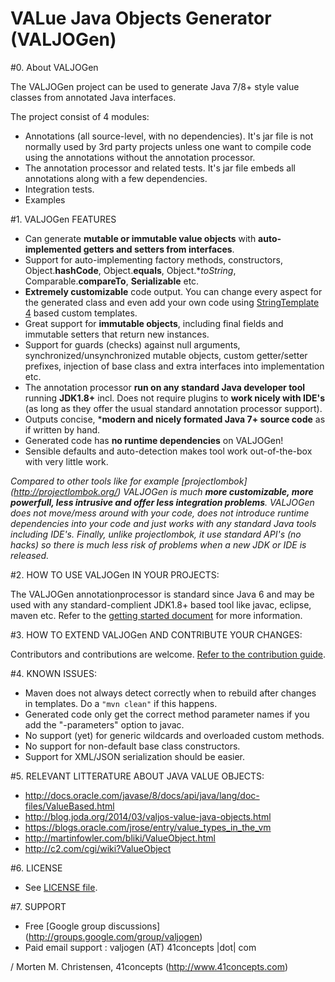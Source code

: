 VALue Java Objects Generator (VALJOGen)
=======================================

#0. About VALJOGen

The VALJOGen project can be used to generate Java 7/8+ style value classes from annotated Java interfaces.

The project consist of 4 modules:
- Annotations (all source-level, with no dependencies). It's jar file is not normally used by 3rd party projects unless one want to compile code using the annotations without the annotation processor.
- The annotation processor and related tests. It's jar file embeds all annotations along with a few dependencies.
- Integration tests.
- Examples

#1. VALJOGen FEATURES

+ Can generate **mutable or immutable value objects** with **auto-implemented getters and setters from interfaces**.
+ Support for auto-implementing factory methods, constructors, Object.**hashCode**, Object.**equals**, Object.**toString*, Comparable.**compareTo**, **Serializable** etc.
+ **Extremely customizable** code output. You can change every aspect for the generated class and even add your own code using [StringTemplate 4](http://www.stringtemplate.org) based custom templates.
+ Great support for **immutable objects**, including final fields and immutable setters that return new instances.
+ Support for guards (checks) against null arguments, synchronized/unsynchronized mutable objects, custom getter/setter prefixes, injection of base class and extra interfaces into implementation etc.
+ The annotation processor **run on any standard Java developer tool** running **JDK1.8+** incl. Does not require plugins to **work nicely with IDE's** (as long as they offer the usual standard annotation processor support).
+ Outputs concise, ***modern and nicely formated Java 7+ source code** as if written by hand.
+ Generated code has **no runtime dependencies** on VALJOGen!
+ Sensible defaults and auto-detection makes tool work out-of-the-box with very little work.

*Compared to other tools like for example [projectlombok] (http://projectlombok.org/) VALJOGen is much **more customizable, more powerfull, less intrusive and offer less integration problems**. VALJOGen does not
move/mess around with your code, does not introduce runtime dependencies into your code and just works with any standard Java tools including IDE's. Finally, unlike projectlombok, it use standard API's (no hacks)
so there is much less risk of problems when a new JDK or IDE is released.*

#2. HOW TO USE VALJOGen IN YOUR PROJECTS:

The VALJOGen annotationprocessor is standard since Java 6 and may be used with any standard-complient JDK1.8+ based tool like javac, eclipse, maven etc. Refer to the [getting started document](GETSTARTED.md) for more information.

#3. HOW TO EXTEND VALJOGen AND CONTRIBUTE YOUR CHANGES:

Contributors and contributions are welcome. [Refer to the contribution guide](CONTRIBUTING.md).

#4. KNOWN ISSUES:
- Maven does not always detect correctly when to rebuild after changes in templates. Do a `"mvn clean"` if this happens.
- Generated code only get the correct method parameter names if you add the "-parameters" option to javac.
- No support (yet) for generic wildcards and overloaded custom methods.
- No support for non-default base class constructors.
- Support for XML/JSON serialization should be easier.

#5. RELEVANT LITTERATURE ABOUT JAVA VALUE OBJECTS:
- http://docs.oracle.com/javase/8/docs/api/java/lang/doc-files/ValueBased.html
- http://blog.joda.org/2014/03/valjos-value-java-objects.html
- https://blogs.oracle.com/jrose/entry/value_types_in_the_vm
- http://martinfowler.com/bliki/ValueObject.html
- http://c2.com/cgi/wiki?ValueObject

#6. LICENSE
- See [LICENSE file](./LICENSE).

#7. SUPPORT
- Free [Google group discussions] (http://groups.google.com/group/valjogen)
- Paid email support : valjogen (AT) 41concepts |dot| com

/ Morten M. Christensen, 41concepts (http://www.41concepts.com)
